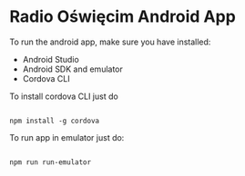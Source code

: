 Radio Oświęcim Android App
==========================

To run the android app, make sure you have installed:
* Android Studio
* Android SDK and emulator
* Cordova CLI

To install cordova CLI just do

```

npm install -g cordova
```

To run app in emulator just do:

```

npm run run-emulator
```

